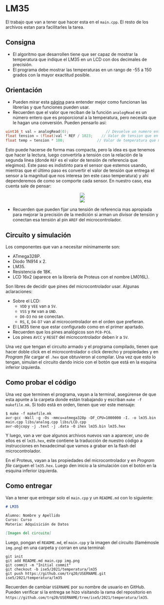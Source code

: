 # LM35

El trabajo que van a tener que hacer esta en el `main.cpp`. El resto de los archivos estan para facilitarles la tarea.

## Consigna

- El algoritmo que desarrollen tiene que ser capaz de mostrar la temperatura que indique el LM35 en un LCD con dos decimales de precisión.
- El programa debe mostrar las temperaturas en un rango de -55 a 150 grados con la mayor exactitud posible.

## Orientación

- Pueden mirar esta [página](https://trq20.github.io/guides/libraries) para entender mejor como funcionan las librerías y que funciones pueden usar.
- Recuerden que el valor que reciban de la función `analogRead` es un número entero que es proporcional a la temperatura, pero necesita que le hagan una conversión. Pueden pensarlo así:

```c
uint16_t val = analogRead(0);		          // Devuelve un numero entre 0 y 1023
float tension = (float)val * REF / 1023;	// Valor de tension que en el pin
float temp = tension * 100;               // Valor de temperatura que mide el LM35
```

Esto puede hacerse de forma mas compacta, pero la idea es que tenemos que hacer la lectura, luego convertirla a tensión con la relación de la segunda linea (donde `REF` es el valor de tensión de referencia que elegimos). Este paso es indistinto para el sensor que estemos usando, mientras que el último paso es convertir el valor de tensión que entrega el sensor a la magnitud que nos interesa (en este caso temperatura) y ahí dependeremos de como se comporte cada sensor. En nuestro caso, esa cuenta sale de pensar:

<div align="center">
  <img src="https://render.githubusercontent.com/render/math?math=V_{out} = 10 \frac{mV}{C} \space x \space T\space[C]">
</div>

<div align="center">
  <img src="https://render.githubusercontent.com/render/math?math=T\space[C] = \frac{V_{out}}{10\frac{mV}{C}} = 100\space x \space V_{out}">
</div>

- Recuerden que pueden fijar una tensión de referencia mas apropiada para mejorar la precisión de la medición si arman un divisor de tensión y conectan esa tensión al pin `AREF` del microcontrolador.

## Circuito y simulación

Los componentes que van a necesitar mínimamente son:
- ATmega328P.
- Diodo 1N914 x 2.
- LM35.
- Resistencia de 18K.
- LCD 16x2 (aparece en la librería de Proteus con el nombre LM016L).

Son libres de decidir que pines del microcontrolador usar. Algunas aclaraciones:

- Sobre el LCD:
  - `VDD` y `VEE` van a `5V`.
  - `VSS` y `RW` van a `GND`.
  - `D0-D3` no se conectan.
  - `RS`, `E`, `D4-D7` van al microcontrolador en el orden que prefieran.
- El LM35 tiene que estar configurado como en el primer apartado.
- Recuerden que los pines analógicos son `PC0-PC6`.
- Los pines `AVCC` y `RESET` del microcontrolador deben ir a `5V`.

Una vez que tengan el circuito armado y el programa compilado, tienen que hacer doble click en el microcontrolador o click derecho y propiedades y en *Program file* cargar el `.hex` que obtuvieron al compilar. Una vez que esto lo tengan, simulan el circuito dando inicio con el botón que está en la esquina inferior izquierda.

## Como probar el código

Una vez que terminen el programa, vayan a la terminal, asegúrense de que esta apunte a la carpeta donde están trabajando y escriban `make -f makefile.mk`. Si todo está en orden, tienen que ver este mensaje:

```
$ make -f makefile.mk
avr-gcc -Wall -g -Os -mmcu=atmega328p -DF_CPU=1000000 -I. -o lm35.bin main.cpp libs/analog.cpp libs/LCD.cpp
avr-objcopy -j .text -j .data -O ihex lm35.bin lm35.hex
```

Y luego, van a ver que algunos archivos nuevos van a aparecer, uno de ellos es el `lm35.hex`, este contiene la traducción de nuestro código a instrucciones en hexadecimal que vamos a grabar en la flash del microcontrolador.

En el Proteus, vayan a las propiedades del microcontrolador y en *Program file* carguen el `lm35.hex`. Luego den inicio a la simulación con el botón en la esquina inferior izquierda.

## Como entregar

Van a tener que entregar solo el `main.cpp` y un `README.md` con lo siguiente:

```markdown
# LM35

Alumno: Nombre y Apellido
Curso: Curso
Materia: Adquisición de Datos

[Imagen del circuito]
```

Luego, pongan el `README.md`, el `main.cpp` y la imagen del circuito (llamémosle `img.png`) en una carpeta y corran en una terminal:

```
git init
git add README.md main.cpp img.png
git commit -m "Initial commit"
git checkout -b ise5/2021/temperatura/lm35
git push https://github.com/trq20/USERNAME.git ise5/2021/temperatura/lm35
```

Recuerden de cambiar `USERNAME` por su nombre de usuario en GitHub. Pueden verificar si la entrega se hizo visitando la rama del repositorio en `https://github.com/trq20/USERNAME/tree/ise5/2021/temperatura/lm35`.
